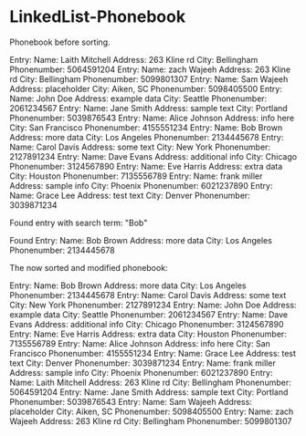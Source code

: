 ﻿# LinkedList-Phonebook

Phonebook before sorting.

Entry:
	Name: Laith Mitchell
	Address: 263 Kline rd
	City: Bellingham
	Phonenumber: 5064591204
Entry:
	Name: zach Wajeeh
	Address: 263 Kline rd
	City: Bellingham
	Phonenumber: 5099801307
Entry:
	Name: Sam Wajeeh
	Address: placeholder
	City: Aiken, SC
	Phonenumber: 5098405500
Entry:
	Name: John Doe
	Address: example data
	City: Seattle
	Phonenumber: 2061234567
Entry:
	Name: Jane Smith
	Address: sample text
	City: Portland
	Phonenumber: 5039876543
Entry:
	Name: Alice Johnson
	Address: info here
	City: San Francisco
	Phonenumber: 4155551234
Entry:
	Name: Bob Brown
	Address: more data
	City: Los Angeles
	Phonenumber: 2134445678
Entry:
	Name: Carol Davis
	Address: some text
	City: New York
	Phonenumber: 2127891234
Entry:
	Name: Dave Evans
	Address: additional info
	City: Chicago
	Phonenumber: 3124567890
Entry:
	Name: Eve Harris
	Address: extra data
	City: Houston
	Phonenumber: 7135556789
Entry:
	Name: frank miller
	Address: sample info
	City: Phoenix
	Phonenumber: 6021237890
Entry:
	Name: Grace Lee
	Address: test text
	City: Denver
	Phonenumber: 3039871234


Found entry with search term: "Bob"


Found Entry:
	Name: Bob Brown
	Address: more data
	City: Los Angeles
	Phonenumber: 2134445678


The now sorted and modified phonebook:

Entry:
	Name: Bob Brown
	Address: more data
	City: Los Angeles
	Phonenumber: 2134445678
Entry:
	Name: Carol Davis
	Address: some text
	City: New York
	Phonenumber: 2127891234
Entry:
	Name: John Doe
	Address: example data
	City: Seattle
	Phonenumber: 2061234567
Entry:
	Name: Dave Evans
	Address: additional info
	City: Chicago
	Phonenumber: 3124567890
Entry:
	Name: Eve Harris
	Address: extra data
	City: Houston
	Phonenumber: 7135556789
Entry:
	Name: Alice Johnson
	Address: info here
	City: San Francisco
	Phonenumber: 4155551234
Entry:
	Name: Grace Lee
	Address: test text
	City: Denver
	Phonenumber: 3039871234
Entry:
	Name: frank miller
	Address: sample info
	City: Phoenix
	Phonenumber: 6021237890
Entry:
	Name: Laith Mitchell
	Address: 263 Kline rd
	City: Bellingham
	Phonenumber: 5064591204
Entry:
	Name: Jane Smith
	Address: sample text
	City: Portland
	Phonenumber: 5039876543
Entry:
	Name: Sam Wajeeh
	Address: placeholder
	City: Aiken, SC
	Phonenumber: 5098405500
Entry:
	Name: zach Wajeeh
	Address: 263 Kline rd
	City: Bellingham
	Phonenumber: 5099801307
